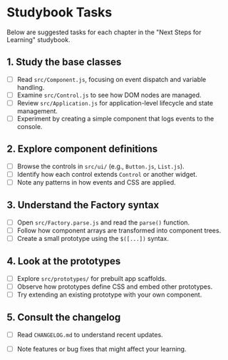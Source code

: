 # Studybook Tasks

Below are suggested tasks for each chapter in the "Next Steps for Learning" studybook.

## 1. Study the base classes
- [ ] Read `src/Component.js`, focusing on event dispatch and variable handling.
- [ ] Examine `src/Control.js` to see how DOM nodes are managed.
- [ ] Review `src/Application.js` for application-level lifecycle and state management.
- [ ] Experiment by creating a simple component that logs events to the console.

## 2. Explore component definitions
- [ ] Browse the controls in `src/ui/` (e.g., `Button.js`, `List.js`).
- [ ] Identify how each control extends `Control` or another widget.
- [ ] Note any patterns in how events and CSS are applied.

## 3. Understand the Factory syntax
- [ ] Open `src/Factory.parse.js` and read the `parse()` function.
- [ ] Follow how component arrays are transformed into component trees.
- [ ] Create a small prototype using the `$([...])` syntax.

## 4. Look at the prototypes
- [ ] Explore `src/prototypes/` for prebuilt app scaffolds.
- [ ] Observe how prototypes define CSS and embed other prototypes.
- [ ] Try extending an existing prototype with your own component.

## 5. Consult the changelog
- [ ] Read `CHANGELOG.md` to understand recent updates.
- [ ] Note features or bug fixes that might affect your learning.

